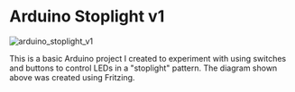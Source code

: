 # Arduino Stoplight v1

![arduino_stoplight_v1](https://user-images.githubusercontent.com/18668800/196553444-44c10367-c7fd-425b-a560-c31bd7fbb96d.svg)

This is a basic Arduino project I created to experiment with using switches and buttons to control LEDs in a "stoplight" pattern. The diagram shown above was created using Fritzing.
